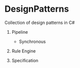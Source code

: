 # DesignPatterns

Collection of design patterns in C#

1. Pipeline
	- Synchronous

2. Rule Engine
3. Specification
